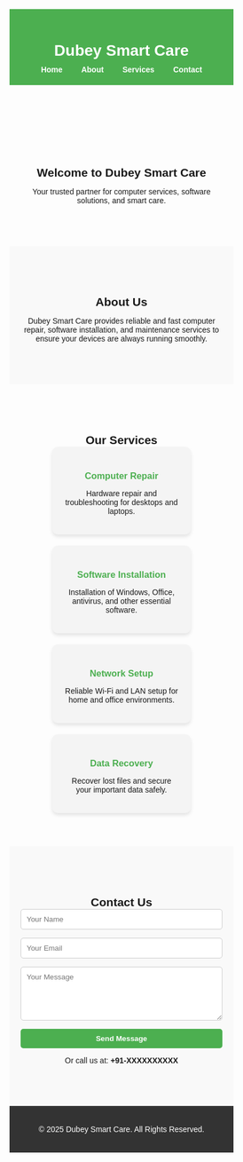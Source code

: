 <!DOCTYPE html>
<html lang="en">
<head>
  <meta charset="UTF-8">
  <meta name="viewport" content="width=device-width, initial-scale=1.0">
  <title>Dubey Smart Care</title>
  <style>
    /* Basic Reset */
    * { margin: 0; padding: 0; box-sizing: border-box; font-family: Arial, sans-serif; }

    body { line-height: 1.6; color: #333; }

    header {
      background: #4CAF50;
      color: white;
      padding: 20px 0;
      text-align: center;
    }

    header h1 { margin-bottom: 10px; }

    nav a {
      color: white;
      text-decoration: none;
      margin: 0 15px;
      font-weight: bold;
    }

    nav a:hover { text-decoration: underline; }

    section { padding: 60px 20px; text-align: center; }

    .services {
      display: flex;
      flex-wrap: wrap;
      justify-content: center;
      gap: 20px;
    }

    .service-card {
      background: #f4f4f4;
      padding: 20px;
      border-radius: 10px;
      width: 250px;
      box-shadow: 0 4px 6px rgba(0,0,0,0.1);
    }

    .service-card h3 { margin-bottom: 10px; color: #4CAF50; }

    .contact form {
      max-width: 500px;
      margin: auto;
      display: flex;
      flex-direction: column;
      gap: 15px;
    }

    .contact input, .contact textarea {
      padding: 10px;
      border: 1px solid #ccc;
      border-radius: 5px;
    }

    .contact button {
      padding: 10px;
      border: none;
      background: #4CAF50;
      color: white;
      font-weight: bold;
      cursor: pointer;
      border-radius: 5px;
    }

    footer {
      background: #333;
      color: white;
      padding: 20px 0;
      text-align: center;
    }

    @media(max-width: 768px) {
      .services { flex-direction: column; align-items: center; }
    }
  </style>
</head>
<body>

  <!-- Header -->
  <header>
    <h1>Dubey Smart Care</h1>
    <nav>
      <a href="#home">Home</a>
      <a href="#about">About</a>
      <a href="#services">Services</a>
      <a href="#contact">Contact</a>
    </nav>
  </header>

  <!-- Home Section -->
  <section id="home">
    <h2>Welcome to Dubey Smart Care</h2>
    <p>Your trusted partner for computer services, software solutions, and smart care.</p>
  </section>

  <!-- About Section -->
  <section id="about" style="background:#f9f9f9;">
    <h2>About Us</h2>
    <p>Dubey Smart Care provides reliable and fast computer repair, software installation, and maintenance services to ensure your devices are always running smoothly.</p>
  </section>

  <!-- Services Section -->
  <section id="services">
    <h2>Our Services</h2>
    <div class="services">
      <div class="service-card">
        <h3>Computer Repair</h3>
        <p>Hardware repair and troubleshooting for desktops and laptops.</p>
      </div>
      <div class="service-card">
        <h3>Software Installation</h3>
        <p>Installation of Windows, Office, antivirus, and other essential software.</p>
      </div>
      <div class="service-card">
        <h3>Network Setup</h3>
        <p>Reliable Wi-Fi and LAN setup for home and office environments.</p>
      </div>
      <div class="service-card">
        <h3>Data Recovery</h3>
        <p>Recover lost files and secure your important data safely.</p>
      </div>
    </div>
  </section>

  <!-- Contact Section -->
  <section id="contact" style="background:#f9f9f9;">
    <h2>Contact Us</h2>
    <div class="contact">
      <form action="mailto:youremail@example.com" method="post" enctype="text/plain">
        <input type="text" name="name" placeholder="Your Name" required>
        <input type="email" name="email" placeholder="Your Email" required>
        <textarea name="message" rows="5" placeholder="Your Message" required></textarea>
        <button type="submit">Send Message</button>
      </form>
      <p>Or call us at: <strong>+91-XXXXXXXXXX</strong></p>
    </div>
  </section>

  <!-- Footer -->
  <footer>
    <p>&copy; 2025 Dubey Smart Care. All Rights Reserved.</p>
  </footer>

</body>
</html>
